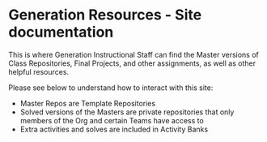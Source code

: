 # Generation Resources - Site documentation

This is where Generation Instructional Staff can find the Master versions of Class Repositories, Final Projects, and other assignments, as well as other helpful resources.

Please see below to understand how to interact with this site:

- Master Repos are Template Repositories 
- Solved versions of the Masters are private repositories that only members of the Org and certain Teams have access to
- Extra activities and solves are included in Activity Banks
